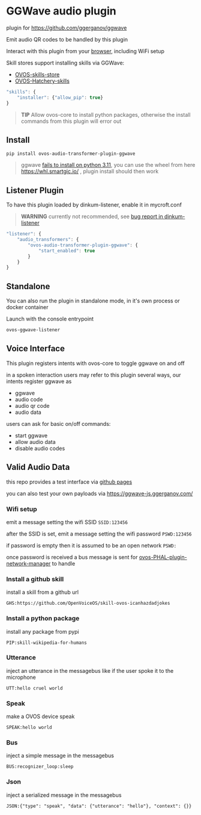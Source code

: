 # GGWave audio plugin

plugin for https://github.com/ggerganov/ggwave

Emit audio QR codes to be handled by this plugin

Interact with this plugin from your [browser](https://openvoiceos.github.io/ovos-audio-transformer-plugin-ggwave/), including WiFi setup

Skill stores support installing skills via GGWave:
- [OVOS-skills-store](https://openvoiceos.github.io/OVOS-skills-store)
- [OVOS-Hatchery-skills](https://ovoshatchery.github.io/OVOS-Hatchery-skills)
  
```javascript
"skills": {
    "installer": {"allow_pip": true}
}
```
> **TIP** Allow ovos-core to install python packages, otherwise the install commands from this plugin will error out

## Install

`pip install ovos-audio-transformer-plugin-ggwave`

> ggwave [fails to install on python 3.11](https://github.com/ggerganov/ggwave/issues/89), you can use the wheel from here https://whl.smartgic.io/ , plugin install should then work

## Listener Plugin

To have this plugin loaded by dinkum-listener, enable it in mycroft.conf

> **WARNING** currently not recommended, see [bug report in dinkum-listener](https://github.com/OpenVoiceOS/ovos-dinkum-listener/issues/98)

```javascript
"listener": {
    "audio_transformers": {
        "ovos-audio-transformer-plugin-ggwave": {
            "start_enabled": true
        }
    }
}
```

## Standalone

You can also run the plugin in standalone mode, in it's own process or docker container

Launch with the console entrypoint
```bash
ovos-ggwave-listener
```

## Voice Interface

This plugin registers intents with ovos-core to toggle ggwave on and off

in a spoken interaction users may refer to this plugin several ways, our intents register ggwave as
- ggwave
- audio code
- audio qr code
- audio data

users can ask for basic on/off commands:
- start ggwave
- allow audio data
- disable audio codes


## Valid Audio Data

this repo provides a test interface via [github pages](https://openvoiceos.github.io/ovos-audio-transformer-plugin-ggwave/)

you can also test your own payloads via https://ggwave-js.ggerganov.com/ 

### Wifi setup

emit a message setting the wifi SSID
`SSID:123456`

after the SSID is set, emit a message setting the wifi password
`PSWD:123456`

if password is empty then it is assumed to be an open network
`PSWD:`

once password is received a bus message is sent for [ovos-PHAL-plugin-network-manager](https://github.com/OpenVoiceOS/ovos-PHAL-plugin-network-manager) to handle

### Install a github skill

install a skill from a github url

`GHS:https://github.com/OpenVoiceOS/skill-ovos-icanhazdadjokes`

### Install a python package

install any package from pypi

`PIP:skill-wikipedia-for-humans`

### Utterance

inject an utterance in the messagebus like if the user spoke it to the microphone

`UTT:hello cruel world`

### Speak

make a OVOS device speak

`SPEAK:hello world`

### Bus

inject a simple message in the messagebus

`BUS:recognizer_loop:sleep`

### Json

inject a serialized message in the messagebus

`JSON:{"type": "speak", "data": {"utterance": "hello"}, "context": {}}`


